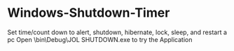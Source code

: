 # Windows-Shutdown-Timer
Set time/count down to alert, shutdown, hibernate, lock, sleep, and restart a pc
Open \bin\Debug\JOL SHUTDOWN.exe to try the Application
